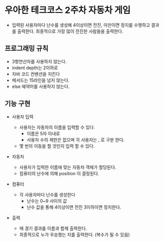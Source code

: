 # 우아한 테크코스 2주차 자동차 게임

- 입력된 사용자마다 난수를 생성해 4이상이면 전진, 미만이면 정지를 수행하고 결과를 출력한다. 최종적으로 가장 많이 전진한 사람들을 출력한다.

## 프로그래밍 규칙

- 3항연산자를 사용하지 않는다.
- indent depth는 2이하로
- 자바 코드 컨벤션을 지킨다
- 메서드는 15라인을 넘지 않는다.
- else 예약어를 사용하지 않는다. 

## 기능 구현

- 사용자 입력

    - 사용자는 자동차의 이름을 입력할 수 있다.
        - 이름은 5자 이내로
        - 사용자 수의 제한은 없으며 각 사용자는 , 로 구분 한다.
    - 몇 번의 이동을 할 것인지 입력 할 수 있다.

- 자동차
    
    - 사용자가 입력한 이름에 맞는 자동차 객체가 할당된다.
    - 컴퓨터의 난수에 의해 position 이 결정된다.
   
- 컴퓨터 

    - 각 사용자마다 난수를 생성한다
        - 난수는 0~9 사이의 값
        - 난수 값을 통해 4이상이면 전진 3이하이면 정지한다.
        
- 출력
   
    - 매 경기 결과를 이름과 함께 출력한다.
    - 최종적으로 누가 우승했는 지를 출력한다. (복수가 될 수 있음)        
